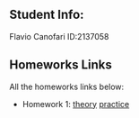 ## Student Info:
Flavio Canofari ID:2137058

## Homeworks Links
All the homeworks links below:

- Homework 1: [theory](hw1/hw1_theory.html) [practice](hw1/hw1_practice.html)